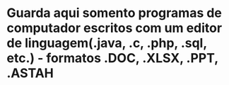 # Guarda aqui somento programas de computador escritos com um editor de linguagem(.java, .c, .php, .sql, etc.) - formatos .DOC, .XLSX, .PPT, .ASTAH